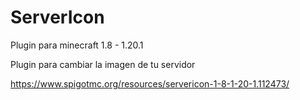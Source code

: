 # ServerIcon
 Plugin para minecraft 1.8 - 1.20.1

Plugin para cambiar la imagen de tu servidor

https://www.spigotmc.org/resources/servericon-1-8-1-20-1.112473/
